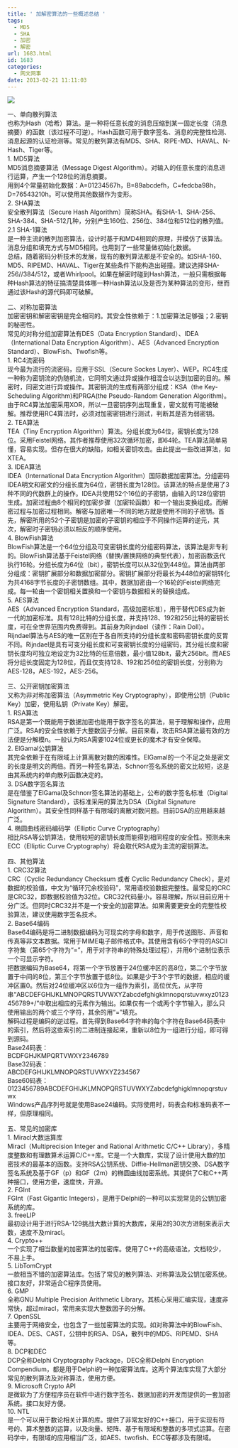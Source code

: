 ```yaml
---
title: ' 加解密算法的一些概述总结 '
tags:
  - MD5
  - SHA
  - 加密
  - 解密
url: 1683.html
id: 1683
categories:
  - 网文网事
date: 2013-02-21 11:11:03
---
```


![](http://www.ccc5.cc/wp-content/uploads/2013/02/01300000312288126872494608052_s.jpg)

一、单向散列算法  
也称为Hash（哈希）算法。是一种将任意长度的消息压缩到某一固定长度（消息摘要）的函数（该过程不可逆）。Hash函数可用于数字签名、消息的完整性检测、消息起源的认证检测等。常见的散列算法有MD5、SHA、RIPE-MD、HAVAL、N-Hash、Tiger等。  
1\. MD5算法  
MD5消息摘要算法（Message Digest Algorithm）。对输入的任意长度的消息进行运算，产生一个128位的消息摘要。  
用到4个常量初始化数据：A=01234567h，B=89abcdefh，C=fedcba98h，D=76543210h。可以使用其他数据作为变形。  
2\. SHA算法  
安全散列算法（Secure Hash Algorithm）简称SHA。有SHA-1、SHA-256、SHA-384、SHA-512几种，分别产生160位、256位、384位和512位的散列值。  
2.1 SHA-1算法  
是一种主流的散列加密算法，设计时基于和MD4相同的原理，并模仿了该算法。消息分组和填充方式与MD5相同。也用到了一些常量做初始化数据。  
总结，随着密码分析技术的发展，现有的散列算法都是不安全的。如SHA-160、MD5、RIPEMD、HAVAL、Tiger在某些条件下能构造出碰撞。建议选择SHA-256//384/512，或者Whirlpool。如果在解密时碰到Hash算法，一般只需根据每种Hash算法的特征搞清楚具体哪一种Hash算法以及是否为某种算法的变形，继而通过该Hash的源代码即可破解。  
  
二、对称加密算法  
加密密钥和解密密钥是完全相同的。其安全性依赖于：1.加密算法足够强；2.密钥的秘密性。  
常见的对称分组加密算法有DES（Data Encryption Standard）、IDEA（International Data Encryption Algorithm）、AES（Advanced Encryption Standard）、BlowFish、Twofish等。  
1\. RC4流密码  
现今最为流行的流密码，应用于SSL（Secure Sockes Layer）、WEP。RC4生成一种称为密钥流的伪随机流，它同明文通过异或操作相混合以达到加密的目的。解密时，同密文进行异或操作。其密钥流的生成有两部分组成：KSA（the Key-Scheduling Algorithm)和PRGA(the Pseudo-Random Generation Algorithm)。由于RC4算法加密采用XOR，所以一旦密钥序列出现重复，密文就有可能被破解。推荐使用RC4算法时，必须对加密密钥进行测试，判断其是否为弱密钥。  
2\. TEA算法  
TEA（Tiny Encryption Algorithm）算法。分组长度为64位，密钥长度为128位。采用Feistel网络。其作者推荐使用32次循环加密，即64轮。TEA算法简单易懂，容易实现。但存在很大的缺陷，如相关密钥攻击。由此提出一些改进算法，如XTEA。  
3\. IDEA算法  
IDEA（International Data Encryption Algorithm）国际数据加密算法。分组密码IDEA明文和密文的分组长度为64位，密钥长度为128位。该算法的特点是使用了3种不同的代数群上的操作。IDEA共使用52个16位的子密钥，由输入的128位密钥生成。加密过程由8个相同的加密步骤（加密轮函数）和一个输出变换组成。而解密过程与加密过程相同。解密与加密唯一不同的地方就是使用不同的子密钥。首先，解密所用的52个子密钥是加密的子密钥的相应于不同操作运算的逆元，其次，解密时子密钥必须以相反的顺序使用。  
4\. BlowFish算法  
BlowFish算法是一个64位分组及可变密钥长度的分组密码算法，该算法是非专利的。BlowFish算法基于Feistel网络（替换/置换网络的典型代表），加密函数迭代执行16轮。分组长度为64位（bit），密钥长度可以从32位到448位。算法由两部分组成：密钥扩展部分和数据加密部分。密钥扩展部分将最长为448位的密钥转化为共4168字节长度的子密钥数组。其中，数据加密由一个16轮的Feistel网络完成。每一轮由一个密钥相关置换和一个密钥与数据相关的替换组成。  
5\. AES算法  
AES（Advanced Encryption Standard，高级加密标准），用于替代DES成为新一代的加密标准。具有128比特的分组长度，并支持128、192和256比特的密钥长度，可在全世界范围内免费得到。其前身为Rijndael（读作：Rain Doll）。Rijndael算法与AES的唯一区别在于各自所支持的分组长度和密码密钥长度的反胃不同。Rijndael是具有可变分组长度和可变密钥长度的分组密码，其分组长度和密钥长度均可独立地设定为32比特的任意倍数，最小值128bit，最大256bit。而AES将分组长度固定为128位，而且仅支持128、192和256位的密钥长度，分别称为AES-128，AES-192，AES-256。  
  
三、公开密钥加密算法  
又称为非对称加密算法（Asymmetric Key Cryptography），即使用公钥（Public Key）加密，使用私钥（Private Key）解密。  
1\. RSA算法  
RSA是第一个既能用于数据加密也能用于数字签名的算法，易于理解和操作，应用广泛。RSA的安全性依赖于大整数因子分解。目前来看，攻击RSA算法最有效的方法便是分解模n。一般认为RSA需要1024位或更长的魔术才有安全保障。  
2\. ElGamal公钥算法  
其完全依赖于在有限域上计算离散对数的困难性。ElGamal的一个不足之处是密文的长度是明文的两倍。而另一种签名算法，Schnorr签名系统的密文比较短，这是由其系统内的单向散列函数决定的。  
3\. DSA数字签名算法  
是在借鉴了ElGamal及Schnorr签名算法的基础上，公布的数字签名标准（Digital Signature Standard），该标准采用的算法为DSA（Digital Signature Algorithm）。其安全性同样基于有限域的离散对数问题。目前DSA的应用越来越广泛。  
4\. 椭圆曲线密码编码学（Elliptic Curve Cryptography）  
相比RSA等公钥算法，使用较短的密钥长度而能得到相同程度的安全性。预测未来ECC（Elliptic Curve Cryptography）将会取代RSA成为主流的密钥算法。  
  
四、其他算法  
1\. CRC32算法  
CRC（Cyclic Redundancy Checksum 或者 Cyclic Redundancy Check），是对数据的校验值，中文为“循环冗余校验码”，常用语校验数据完整性。最常见的CRC是CRC32，即数据校验值为32位。CRC32代码量小，容易理解，所以目前应用十分广泛。但同时CRC32并不是一个安全的加密算法。如果需要更安全的完整性校验算法，建议使用数字签名技术。  
2\. Base64编码  
Base64编码是将二进制数据编码为可现实的字母和数字，用于传送图形、声音和传真等非文本数据。常用于MIME电子邮件格式中。其使用含有65个字符的ASCII字符集（第65个字符为“=”，用于对字符串的特殊处理过程），并用6个进制位表示一个可显示字符。  
把数据编码为Base64，将第一个字节放置于24位缓冲区的高8位，第二个字节放置于中间的8位，第三个字节放置于低8位。如果是少于3个字节的数据，相应的缓冲区置0。然后对24位缓冲区以6位为一组作为索引，高位优先，从字符串“ABCDEFGHIJKLMNOPQRSTUVWXYZabcdefghigklmnopqrstuvwxyz0123456789+/”中取出相应的元素作为输出。如果仅有一个或两个字节输入，那么只使用输出的两个或三个字符，其余的用“=”填充。  
解码过程是编码的逆过程。首先得到Base64字符串的每个字符在Base64码表中的索引，然后将这些索引的二进制连接起来，重新以8位为一组进行分组，即可得到源码。  
Base24码表：  
BCDFGHJKMPQRTVWXY2346789  
Base32码表：  
ABCDEFGHIJKLMNOPQRSTUVWXYZ234567  
Base60码表：  
0123456789ABCDEFGHIJKLMNOPQRSTUVWXYZabcdefghigklmnopqrstuvwx  
Windows产品序列号就是使用Base24编码。实际使用时，码表会和标准码表不一样，但原理相同。  
  
五、常见的加密库  
1\. Miracl大数运算库  
Miracl（Multiprecision Integer and Rational Arithmetic C/C++ Library），多精度整数和有理数算术运算C/C++库。它是一个大数库，实现了设计使用大数的加密技术的最基本的函数。支持RSA公钥系统、Diffie-Hellman密钥交换、DSA数字签名系统及基于GF（p）和GF（2m）的椭圆曲线加密系统。其提供了C和C++两种接口，使用方便，速度快，开源。  
2\. FGInt  
FGInt（Fast Gigantic Integers），是用于Delphi的一种可以实现常见的公钥加密系统的库。  
3\. freeLIP  
最初设计用于进行RSA-129挑战大数计算的大数库，采用2的30次方进制来表示大数，速度不及miracl。  
4\. Crypto++  
一个实现了相当数量的加密算法的加密库。使用了C++的高级语法，文档较少，不易上手。  
5\. LibTomCrypt  
一款相当不错的加密算法库。包括了常见的散列算法、对称算法及公钥加密系统。接口友好，非常适合C程序员使用。  
6\. GMP  
全称GNU Multiple Precision Arithmetic Library。其核心采用汇编实现，速度非常快，超过miracl，常用来实现大整数因子的分解。  
7\. OpenSSL  
主要用于网络安全，也包含了一些加密算法的实现。如对称算法中的BlowFish、IDEA、DES、CAST，公钥中的RSA、DSA，散列中的MD5、RIPEMD、SHA等。  
8\. DCP和DEC  
DCP全称Delphi Cryptography Package，DEC全称Delphi Encryption Compendium，都是用于Delphi的一种加密算法库。这两个算法库实现了大部分常见的散列算法及对称算法，使用方便。  
9\. Microsoft Crypto API  
是微软为了方便程序员在软件中进行数字签名、数据加密的开发而提供的一套加密系统。接口友好方便。  
10\. NTL  
是一个可以用于数论相关计算的库。提供了非常友好的C++接口，用于实现有符号的、算术整数的运算，以及向量、矩阵、基于有限域和整数的多项式运算。在密码学中，有限域的应用相当广泛，如AES、twofish、ECC等都涉及有限域。
